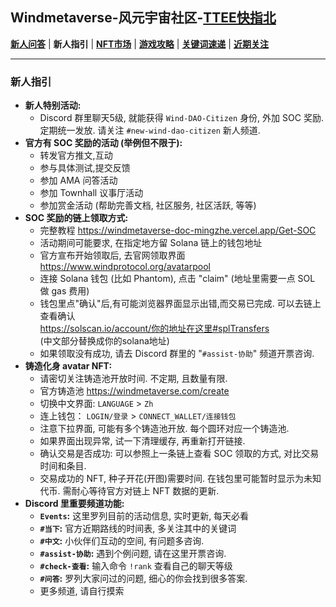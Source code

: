 ## Windmetaverse-风元宇宙社区-[TTEE快指北](Readme.md)

[**新人问答**](新人问答.md) | **新人指引** | [**NFT市场**](NFT市场.md) | [**游戏攻略**](游戏攻略.md) | [**关键词速递**](关键词速递.md) | [**近期关注**](近期关注.md)

---

### 新人指引

- **新人特别活动:**
  - Discord 群里聊天5级, 就能获得 `Wind-DAO-Citizen` 身份, 外加 SOC 奖励. 定期统一发放. 请关注 `#new-wind-dao-citizen` 新人频道.
- **官方有 SOC 奖励的活动 (举例但不限于):**
  - 转发官方推文,互动
  - 参与具体测试,提交反馈
  - 参加 AMA 问答活动
  - 参加 Townhall 议事厅活动
  - 参加赏金活动 (帮助完善文档, 社区服务, 社区活跃, 等等)
- **SOC 奖励的链上领取方式:**
  - 完整教程 https://windmetaverse-doc-mingzhe.vercel.app/Get-SOC
  - 活动期间可能要求, 在指定地方留 Solana 链上的钱包地址
  - 官方宣布开始领取后, 去官网领取界面 https://www.windprotocol.org/avatarpool 
  - 连接 Solana 钱包 (比如 Phantom), 点击 "claim" (地址里需要一点 SOL 做 gas 费用)
  - 钱包里点"确认"后,有可能浏览器界面显示出错,而交易已完成. 可以去链上查看确认<br>
  https://solscan.io/account/你的地址在这里#splTransfers<br>(中文部分替换成你的solana地址)
  - 如果领取没有成功, 请去 Discord 群里的 "`#assist-协助`" 频道开票咨询.
- **铸造化身 avatar NFT:**
  - 请密切关注铸造池开放时间. 不定期, 且数量有限.
  - 官方铸造池 https://windmetaverse.com/create 
  - 切换中文界面: `LANGUAGE` > `Zh`
  - 连上钱包： `LOGIN/登录`  >  `CONNECT_WALLET/连接钱包`
  - 注意下拉界面, 可能有多个铸造池开放. 每个圆环对应一个铸造池.
  - 如果界面出现异常, 试一下清理缓存, 再重新打开链接.
  - 确认交易是否成功: 可以参照上一条链上查看 SOC 领取的方式, 对比交易时间和条目.
  - 交易成功的 NFT, 种子开花(开图)需要时间. 在钱包里可能暂时显示为未知代币. 需耐心等待官方对链上 NFT 数据的更新.
- **Discord 里重要频道功能:**
  - **`Events`:** 这里罗列目前的活动信息, 实时更新, 每天必看
  - **`#当下`:** 官方近期路线的时间表, 多关注其中的关键词
  - **`#中文`:** 小伙伴们互动的空间, 有问题多咨询.
  - **`#assist-协助`:** 遇到个例问题, 请在这里开票咨询.
  - **`#check-查看`:** 输入命令 `!rank` 查看自己的聊天等级
  - **`#问答`:** 罗列大家问过的问题, 细心的你会找到很多答案.
  - 更多频道, 请自行摸索
